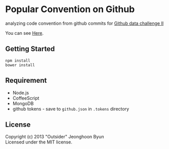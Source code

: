 # Popular Convention on Github

analyzing code convention from github commits for [Github data challenge II](https://github.com/blog/1450-the-github-data-challenge-ii)

You can see [Here](http://sideeffect.kr/popluarconvention/).

## Getting Started

    npm install
    bower install

## Requirement
* Node.js
* CoffeeScript
* MongoDB
* github tokens - save to `github.json` in `.tokens` directory

## License
Copyright (c) 2013 "Outsider" Jeonghoon Byun  
Licensed under the MIT license.

